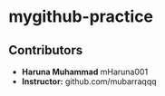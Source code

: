 # mygithub-practice
## Contributors

- **Haruna Muhammad** mHaruna001
- **Instructor:** github.com/mubarraqqq
